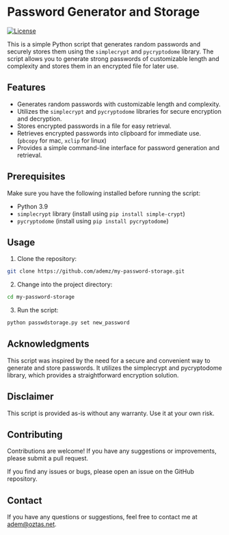 # Password Generator and Storage

[![License](https://img.shields.io/badge/License-MIT-blue.svg)](https://opensource.org/licenses/MIT)

This is a simple Python script that generates random passwords and securely stores them using the `simplecrypt` and `pycryptodome` library. The script allows you to generate strong passwords of customizable length and complexity and stores them in an encrypted file for later use.

## Features

- Generates random passwords with customizable length and complexity.
- Utilizes the `simplecrypt` and `pycryptodome` libraries for secure encryption and decryption.
- Stores encrypted passwords in a file for easy retrieval.
- Retrieves encrypted passwords into clipboard for immediate use. (`pbcopy` for mac, `xclip` for linux)
- Provides a simple command-line interface for password generation and retrieval.

## Prerequisites

Make sure you have the following installed before running the script:

- Python 3.9
- `simplecrypt` library (install using `pip install simple-crypt`)
- `pycryptodome` (install using `pip install pycryptodome`)

## Usage

1. Clone the repository:

```bash
git clone https://github.com/ademz/my-password-storage.git
```

2. Change into the project directory:
   
```bash
cd my-password-storage
```

3. Run the script:
```bash
python passwdstorage.py set new_password
```


## Acknowledgments

This script was inspired by the need for a secure and convenient way to generate and store passwords. It utilizes the simplecrypt and pycryptodome library, which provides a straightforward encryption solution.

## Disclaimer
This script is provided as-is without any warranty. Use it at your own risk.

## Contributing
Contributions are welcome! If you have any suggestions or improvements, please submit a pull request.

If you find any issues or bugs, please open an issue on the GitHub repository.

## Contact
If you have any questions or suggestions, feel free to contact me at adem@oztas.net.
